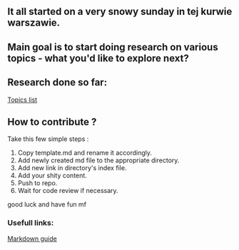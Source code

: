 ## It all started on a very snowy sunday in tej kurwie warszawie.
## Main goal is to start doing research on various topics - what you'd like to explore next?

## Research done so far:
[Topics list](./docs/index.md)

## How to contribute ?
 Take this few simple steps :
 1. Copy template.md and rename it accordingly.
 2. Add newly created md file to the appropriate directory.
 3. Add new link in directory's index file.
 5. Add your shity content.
 6. Push to repo.
 7. Wait for code review if necessary.

 good luck and have fun mf 


 ### Usefull links:

 [Markdown guide](https://www.markdownguide.org/getting-started/)